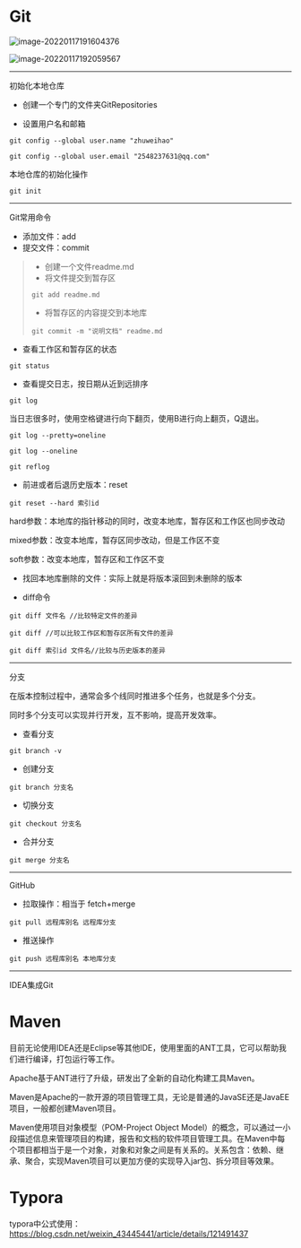 # Git

![image-20220117191604376](https://s2.loli.net/2022/01/17/BIY4FcPDt1NjbeH.png)

![image-20220117192059567](https://s2.loli.net/2022/01/17/cJnTzO5WNxbf6p8.png)

---

初始化本地仓库

- 创建一个专门的文件夹GitRepositories

- 设置用户名和邮箱

```
git config --global user.name "zhuweihao"
```

```
git config --global user.email "2548237631@qq.com"
```

本地仓库的初始化操作

```
git init
```

---

Git常用命令

- 添加文件：add
- 提交文件：commit

> - 创建一个文件readme.md
> - 将文件提交到暂存区
>
> ```
> git add readme.md
> ```
>
> - 将暂存区的内容提交到本地库
>
> ```
> git commit -m "说明文档" readme.md
> ```

- 查看工作区和暂存区的状态

```
git status
```

- 查看提交日志，按日期从近到远排序

```
git log
```

当日志很多时，使用空格键进行向下翻页，使用B进行向上翻页，Q退出。

```
git log --pretty=oneline
```

```
git log --oneline
```

```
git reflog
```

- 前进或者后退历史版本：reset

```
git reset --hard 索引id
```

hard参数：本地库的指针移动的同时，改变本地库，暂存区和工作区也同步改动

mixed参数：改变本地库，暂存区同步改动，但是工作区不变

soft参数：改变本地库，暂存区和工作区不变

- 找回本地库删除的文件：实际上就是将版本滚回到未删除的版本

- diff命令

```
git diff 文件名 //比较特定文件的差异
```

```
git diff //可以比较工作区和暂存区所有文件的差异
```

```
git diff 索引id 文件名//比较与历史版本的差异
```

---

分支

在版本控制过程中，通常会多个线同时推进多个任务，也就是多个分支。

同时多个分支可以实现并行开发，互不影响，提高开发效率。

- 查看分支

```
git branch -v
```

- 创建分支

```
git branch 分支名
```

- 切换分支

```
git checkout 分支名
```

- 合并分支

```
git merge 分支名
```

---

GitHub

- 拉取操作：相当于 fetch+merge

```
git pull 远程库别名 远程库分支
```

- 推送操作

```
git push 远程库别名 本地库分支
```

---

IDEA集成Git



# Maven

目前无论使用IDEA还是Eclipse等其他IDE，使用里面的ANT工具，它可以帮助我们进行编译，打包运行等工作。

Apache基于ANT进行了升级，研发出了全新的自动化构建工具Maven。

Maven是Apache的一款开源的项目管理工具，无论是普通的JavaSE还是JavaEE项目，一般都创建Maven项目。

Maven使用项目对象模型（POM-Project Object Model）的概念，可以通过一小段描述信息来管理项目的构建，报告和文档的软件项目管理工具。在Maven中每个项目都相当于是一个对象，对象和对象之间是有关系的。关系包含：依赖、继承、聚合，实现Maven项目可以更加方便的实现导入jar包、拆分项目等效果。





# Typora



typora中公式使用：https://blog.csdn.net/weixin_43445441/article/details/121491437